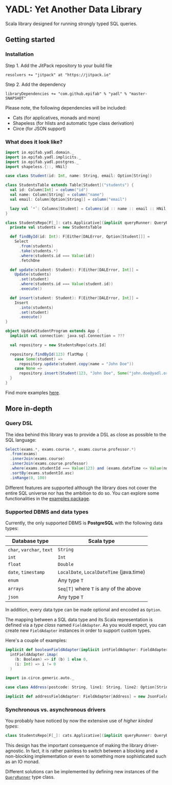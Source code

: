 # YADL: Yet Another Data Library

Scala library designed for running strongly typed SQL queries.


## Getting started

### Installation

Step 1. Add the JitPack repository to your build file

```
resolvers += "jitpack" at "https://jitpack.io"
```

Step 2. Add the dependency

```
libraryDependencies += "com.github.epifab" % "yadl" % "master-SNAPSHOT"	
```

Please note, the following dependencies will be included:

- Cats (for applicatives, monads and more)
- Shapeless (for hlists and automatic type class derivation)
- Circe (for JSON support)


### What does it look like?

```scala
import io.epifab.yadl.domain._
import io.epifab.yadl.implicits._
import io.epifab.yadl.postgres._
import shapeless.{::, HNil}

case class Student(id: Int, name: String, email: Option[String])

class StudentsTable extends Table[Student]("students") {
  val id: Column[Int] = column("id")
  val name: Column[String] = column("name")
  val email: Column[Option[String]] = column("email")

  lazy val `*`: Columns[Student] = Columns(id :: name :: email :: HNil)
}

class StudentsRepo[F[_]: cats.Applicative](implicit queryRunner: QueryRunner[F]) {
  private val students = new StudentsTable

  def findById(id: Int): F[Either[DALError, Option[Student]]] =
    Select
      .from(students)
      .take(students.*)
      .where(students.id === Value(id))
      .fetchOne

  def update(student: Student): F[Either[DALError, Int]] =
    Update(students)
      .set(student)
      .where(students.id === Value(student.id))
      .execute()

  def insert(student: Student): F[Either[DALError, Int]] =
    Insert
      .into(students)
      .set(student)
      .execute()
}

object UpdateStudentProgram extends App {
  implicit val connection: java.sql.Connection = ???

  val repository = new StudentsRepo[cats.Id]

  repository.findById(123) flatMap {
    case Some(student) =>
      repository.update(student.copy(name = "John Doe"))
    case None =>
      repository.insert(Student(123, "John Doe", Some("john.doe@yadl.org")))
  }
}
```

Find more examples [here](src/main/scala/io/epifab/yadl/examples).


## More in-depth


### Query DSL

The idea behind this library was to provide a DSL as close as possible to the SQL language:

```scala
Select(exams.*, exams.course.*, exams.course.professor.*)
  .from(exams)
  .innerJoin(exams.course)
  .innerJoin(exams.course.professor)
  .where(exams.studentId === Value(123) and (exams.dateTime <= Value(now.atStartOfDay) and exams.dateTime > Value(now.minusDays(1).asStartOfDay)))
  .sortBy(exams.studentId.asc)
  .inRange(0, 100)
```

Different features are supported although the library does not cover the entire SQL universe nor has the ambition to do so.
You can explore some functionalities in the [examples package](src/main/scala/io/epifab/yadl/examples).


### Supported DBMS and data types

Currently, the only supported DBMS is **PostgreSQL** with the following data types:

Database type               | Scala type
---                         | ---
`char`, `varchar`, `text`   | `String`
`int`                       | `Int`
`float`                     | `Double`
`date`, `timestamp`         | `LocalDate`, `LocalDateTime` (java.time)
`enum`                      | Any type `T`
`arrays`                    | `Seq[T]` where `T` is any of the above
`json`                      | Any type `T`

In addition, every data type can be made optional and encoded as `Option`.

The mapping between a SQL data type and its Scala representation is defined via a *type class* named `FieldAdapter`.
As you would expect, you can create new `FieldAdapter` instances in order to support custom types.

Here's a couple of examples:

```scala
implicit def booleanFieldAdapter(implicit intFieldAdapter: FieldAdapter[Int]): FieldAdapter[Boolean] =
  intFieldAdapter.imap(
    (b: Boolean) => if (b) 1 else 0, 
    (i: Int) => i != 0
  )
```

```scala
import io.circe.generic.auto._

case class Address(postcode: String, line1: String, line2: Option[String])

implicit def addressFieldAdapter: FieldAdapter[Address] = new JsonFieldAdapter
```

### Synchronous vs. asynchronous drivers

You probably have noticed by now the extensive use of *higher kinded types*:

```scala
class StudentsRepo[F[_]: cats.Applicative](implicit queryRunner: QueryRunner[F])
```

This design has the important consequence of making the library driver-agnostic.
In fact, it is rather painless to switch between a blocking and a non-blocking implementation 
or even to something more sophisticated such as an IO monad.

Different solutions can be implemented by defining new instances of the [`QueryRunner`](src/main/scala/io/epifab/yadl/domain/QueryRunner.scala) type class.
